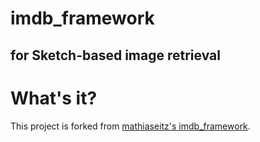 # imdb_framework
## for Sketch-based image retrieval
# What's it?
This project is forked from [mathiaseitz's imdb_framework](https://github.com/mathiaseitz/imdb_framework).
